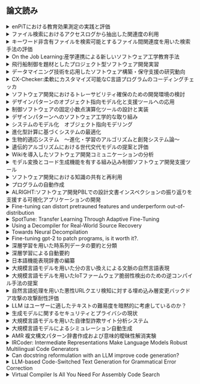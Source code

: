 ## 論文読み  

<details><summary>enPiTにおける教育効果測定の実践と評価</summary>

- [参考](https://www.jstage.jst.go.jp/article/jssst/32/1/32_1_213/_pdf)

    >論文はenPiT（エンタープライズIT人材育成プログラム）における教育効果の測定と評価に焦点を当てている。具体的には、プログラムへの参加者や教育機関での教育の効果を測定し、評価する方法が提案され、その実践結果が報告されている。

</details>

<details><summary>ファイル検索におけるアクセスログから抽出した関連度の利用</summary>

- [参考](https://ipsj.ixsq.nii.ac.jp/ej/?action=repository_action_common_download&item_id=18831&item_no=1&attribute_id=1&file_no=1)

    >アクセスログから得られた情報を利用してファイル検索の関連度を向上させる方法について述べている。具体的には、ユーザーがファイルをアクセスした履歴などのアクセスログから関連度を抽出し、それを検索のランキングやフィルタリングに利用することが議論されている。この手法は、検索結果の質を向上させ、ユーザーの検索体験を向上させることが期待される。

</details>

<details><summary>キーワード非含有ファイルを検索可能とするファイル間関連度を用いた検索手法の評価</summary>

- [参考](https://www.ieice.org/iss/de/DEWS/DEWS2008/proceedings/files/e10/e10-6.pdf)

    >この手法では、キーワードが含まれていないファイル同士の関連性を評価し、検索結果の精度向上を図っている。  

</details>

<details><summary>On the Job Learning:産学連携による新しいソフトウェア工学教育手法</summary>

- [参考](https://www.sa.cs.titech.ac.jp/~tkobaya/paper/sigss200908tkobaya.pdf)

    >この論文では、情報セキュリティに関する研究に焦点をおいている。情報セキュリティの重要性とその背後にある概念について議論している。コンピュータシステムやネットワークにおけるセキュリティ問題を中心に議論している。現代の情報セキュリティにおける課題や将来の展望についても議論している。

</details>

<details><summary>飛行船制御を題材としたプロジェクト型ソフトウェア開発実習</summary>

- [参考](https://ipsj.ixsq.nii.ac.jp/ej/?action=repository_action_common_download&item_id=67448&item_no=1&attribute_id=1&file_no=1)

    >学生が飛行船の制御システムを開発するプロジェクトである。具体的には、飛行船の飛行パスを制御するアルゴリズムやシステムの開発、制御信号の処理、センサーデータの収集と解析などが含まれる。このプロジェクトを通じて、学生はソフトウェア開発スキルを向上させると同時に、現実世界の問題に対する解決策を提供する能力を養うことができる。

</details>

<details><summary>データマイニング技術を応用したソフトウェア構築・保守支援の研究動向</summary>
             
- [参考](https://www.jstage.jst.go.jp/article/jssst/27/3/27_3_3_13/_pdf)

    >データマイニング技術を利用してソフトウェアの構築や保守を支援する研究の最新動向について述べた論文である。データマイニング技術がソフトウェア開発や保守にどのように応用されているかを述べた論文である。

</details>

<details><summary>CX-Checker:柔軟にカスタマイズ可能なC言語プログラムのコーディングチェッカ</summary>

- [参考](https://ipsj.ixsq.nii.ac.jp/ej/?action=repository_action_common_download&item_id=80670&item_no=1&attribute_id=1&file_no=1)

    >このツールは、C言語プログラムの品質向上を目的として開発され、コーディングスタンダードに準拠しているかを確認している。CX-Checkerの機能、カスタマイズ性、および効果についての内容が議論されている。

</details>

<details><summary>ソフトウェア開発におけるトレーサビリティ確保のための開発環境の検討</summary>

- [参考](https://ipsj.ixsq.nii.ac.jp/ej/?action=repository_action_common_download&item_id=82088&item_no=1&attribute_id=1&file_no=1)

    >ソフトウェア開発におけるトレーサビリティ確保のための開発環境に関する検討に焦点を当てている。具体的には、開発プロセス、ツールの選定、プロジェクト管理手法、要件管理システム、ソースコード管理システムなどが議論されている。要件から設計、実装、テスト、保守までの各段階での変更や影響を追跡し、文書化することが重要であり、適切な開発環境を構築することはプロジェクトの成功に必要である。

</details>

<details><summary>デザインパターンのオブジェクト指向モデル化と支援ツールへの応用</summary>

- [参考](https://www.jstage.jst.go.jp/article/jssst/21/1/21_1_60/_pdf)
    >デザインパターンはソフトウェア設計の再利用可能なテンプレートであり、文書ではそれをオブジェクト指向モデル化する方法や、支援ツールを用いた応用方法について論じられている。このアプローチにより、ソフトウェア開発者は効果的な設計を行い、再利用可能なソリューションを提供することができる。

</details>

<details><summary>制御ソフトウェアの固定小数点演算化ツールの設計と実装</summary>

- [参考](https://ipsj.ixsq.nii.ac.jp/ej/?action=repository_action_common_download&item_id=68338&item_no=1&attribute_id=1&file_no=1)

    >制御ソフトウェアの固定小数点演算化ツールの設計と実装は、言語の選択（車載ソフトウェアは主にC言語）、ビット幅や小数点位置の決定、演算の実装、適切なテストを含む。演算子のオーバーロードや性能と精度のバランスも重要である。

</details>

<details><summary>デザインパターンへのソフトウェア工学的な取り組み</summary>

- [参考](https://www.jstage.jst.go.jp/article/jssst/29/1/29_1_1_130/_pdf)

    >デザインパターンを理解し、適用することでソフトウェアの品質や保守性を向上させることを目指す。

</details>

<details><summary>システムのモデル化　オブジェクト指向モデリング</summary>

- [参考](https://www.jstage.jst.go.jp/article/sicejl1962/46/4/46_4_261/_pdf
)
    >システムの設計や開発において非常に重要な役割を果たす。この手法はシステムをオブジェクトとして抽象化し、それらの間の関係や相互作用を明確にする。具体的には、クラス、オブジェクト、継承、ポリモーフィズム、カプセル化などの概念を活用して、システムの構造や振る舞いをモデル化する。このモデリング手法は、開発者やステークホルダー間でのコミュニケーションを促進し、品質の高いソフトウェアの開発に役立つ。
</details>

<details><summary>進化型計算に基づくシステムの最適化</summary>

- [参考](https://www.jstage.jst.go.jp/article/sicejl1962/35/7/35_7_508/_pdf)

    >進化型計算に基づくシステム最適化は、進化アルゴリズムを使用して、複雑なシステムの最適な設計やパラメータの調整を行う手法であり、解候補を適応度関数に基づいて評価し、適応度の高い個体を選択・変異・交叉させることで、解の探索を進める。
</details>

<details><summary>生物的適応システム　～進化・学習のアルゴリズムと創発システム論～</summary>

- [参考](https://www.jstage.jst.go.jp/article/sicejl1962/40/10/40_10_752/_pdf)

    >進化や学習の原理を基にしたアルゴリズムを通じて、生物的な適応性や創発するシステムを探求している。自然界の生物が環境にどのように適応し、進化しているかを理解し、それをコンピュータ上で模倣する手法が焦点である。
</details>

<details><summary>遺伝的アルゴリズムにおける世代交代モデルの提案と評価</summary>

- [参考](https://www.jstage.jst.go.jp/article/jjsai/12/5/12_734/_pdf/-char/ja)
    >遺伝的アルゴリズムにおける世代交代モデルは、適応度の向上、収束速度、多様性の維持などに大きな影響を与えるため、問題の特性や目的に応じて適切なモデルを選択することが重要である。混合戦略や適切的モデルの導入は、それぞれのモデルの利点を組み合わせることで、より効果的な最適化を実現する可能性がある。
</details>

<details><summary>Wikiを導入したソフトウェア開発コミュニケーションの分析</summary>

- [参考](https://www.jstage.jst.go.jp/article/jsaisigtwo/2009/KSN-006/2009_02/_pdf)
    >Wikiを導入したソフトウェア開発コミュニケーションの分析では、情報共有、コラボレーション、ナレッジマネジメント、コミュニケーションパターンの観点から評価が行われる。Wikiは情報の共有や編集を容易にし、プロジェクトのナレッジを管理しやすくする。分析では、これらの要素がプロジェクトの成功にどの程度貢献しているかが評価される。
</details>

<details><summary>モデル変換とコード生成機能を有する組み込み制御ソフトウェア開発支援ツール</summary>

- [参考](https://ipsj.ixsq.nii.ac.jp/ej/?action=repository_action_common_download&item_id=109512&item_no=1&attribute_id=1&file_no=1)
    >組み込み制御ソフトウェア開発支援ツールには、モデル変換とコード生成機能が組み込まれている。これにより、モデルベースの開発アプローチを採用し、モデルから自動的にコードを生成することが可能である。これにより、開発プロセスの効率化やエラーの削減が図られる。
</details>

<details><summary>ソフトウェア開発における知識の共有と再利用</summary>

- [参考](https://www.jstage.jst.go.jp/article/jjsai/9/1/9_34/_pdf)
    >ソフトウェア開発における知識の共有と再利用は、効率的な開発プロセスのために重要である。これを実現する方法はいくつかある。例えば、コーディング制約やドキュメント化された設計ガイドラインを作成し、チーム内で共有することが挙げられる。また、コードリポジトリやドキュメント管理システムを活用して、コードやドキュメントを共有し、再利用可能なコンポーネントやパターンを継続的に蓄積していくことも重要である。さらに、チーム内での定期的なコードレビューやペアプログラミングを通じて、知識の共有と品質の向上えお図ることも効果的である。
</details>

<details><summary>プログラムの自動作成</summary>

- [参考](https://ipsj.ixsq.nii.ac.jp/ej/?action=repository_action_common_download&item_id=7042&item_no=1&attribute_id=1&file_no=1)
    >プログラムの自動生成に関数する研究は、AIの進化と共に拡大しているが、現時点では複雑なタスクや特定の文脈においては限界がある。特に、人間の創造性や抽象的な問題解決能力を模倣することは難しく、現実世界の複雑な状況に適応する能力にも限界がある。ソフトウェア工学は、ソフトウェアの開発、保守、および管理に関する原則や手法を研究する。プログラムの自動生成は、これらの原則や手法を活用して、効率的かつ信頼性の高いソフトウェアを生成することを目指している。特に、形式手法やモデル駆動型開発などのアプローチが、自動生成技術との統合において重要な役割を果たしている。
</details>

<details><summary>ALRIGHT:ソフトウェア開発PBLでの設計文書インスペクションの振り返りを支援する可視化アプリケーションの開発</summary>

- [参考](https://www.google.com/url?sa=t&source=web&rct=j&opi=89978449&url=https://www.jstage.jst.go.jp/article/repit/2024/0/2024_9/_article/-char/ja&ved=2ahUKEwjDs-nrkMGGAxU6hlYBHUtyB4sQFnoECBcQAQ&usg=AOvVaw2UUS8T35c9LGri3DPlXcKF)
    >このアプリケーションは、チームメンバーがせえっ京文書を共有し、レビューする際に視覚的な手法を使用して効率的なコラボレーションを促進する。論文では、アプリケーションの設計、実装、および評価に関する詳細が提供され、実際の効果や可能性について議論されている。
</details>

<details><summary>Fine-tuning can distort pretrauned features and underperform out-of-distribution</summary>

- [参考](https://arxiv.org/pdf/2202.10054)
    >### 背景  
    >**事前学習とファインチューニング**:最近のディープラーニングでは、一般的な大規模データセットで事前学習されたモデルを利用し、そのモデルを特定のタスクやデータセットに適合させるためにファインチューニングする手法が一般的である。  
    **分布外データにおけるパフォーマンス**:一般的に、ファインチューニングされたモデルは分布内データには良好に対応しますが、分布外データに対するパフォーマンスが懸念されている。  
    >### 研究の動機
    >モデルが分布外データに対してなぜパフォーマンスが低下するのかを理解し、ファインチューニングの手法を改善することが、この研究の中心的なテーマである。
    >### 主要な発見  
    >1.**特徴の歪み**:
    >- ファインチューニングは、事前学習されたモデルの学習済み特徴を歪め、操作を加えてしまうことがある。これは新しいデータセットに適応する際に、オリジナルの特徴が変化するためである。
    >- 特徴が歪むことで、モデルの一般化能力が損なわれ、特に分布外データに対して対応できなくなるリスクがある。  
    >2.**実験と解析**:
    >- 複数の実験を通じて、ファインチューニングがどのように特徴を変え、分布外データに対してどの程度の影響を与えるかを検証している。
    >- 結果として、ファインチューニングは分布内のパフォーマンスを向上させる一方で、分布外データでのパフォーマンスに悪影響を及ぼすことが確認された。
    >### 解決策の提案
    >- **レギュラリゼーションとレイヤーの凍結**:モデルの安定した特性を維持しつつ、新しいタスクに柔軟に適応させるために、特定のレイヤーを凍結することが有用であると提案されている。
    >- **構造的なアプローチ**:特徴の操作を最小限に抑え、むしろ事前学習された特徴の利点を維持するための戦略についても考察されている。
    >### 結論
    >この研究は、ファインチューニングが提供するメリットと同時に、それが持つ潜在的なデメリットに光を当てている。特に分布外データへの一般化能力の低下について、注意深く検討する必要があると警告している。これにより、研究者や実務者は、モデルを新しいデータセットやタスクに適応させる際の手法について再考し、調整する必要があるとしている。
</details>

<details><summary>SpotTune: Transfer Learning Through Adaptive Fine-Tuning</summary>

- [参考](https://openaccess.thecvf.com/content_CVPR_2019/papers/Guo_SpotTune_Transfer_Learning_Through_Adaptive_Fine-Tuning_CVPR_2019_paper.pdf)
    >### 問題設定
    >転移学習では、大規模なデータセットで訓練されたモデルを小規模データセットの異なるタスクに適用することがしばしばある。この際、どの層を固定し、どの層を微調整するかを選択することが重要となる。
    >### 提案手法(SpotTune)
    >提案されたSpotTuneは、各サンプルに対して異なる層の微調整を動的に選択することを可能にする手法である。特に、従来の方法とは異なり、すべてのサンプルに対して同じ層構成を固定または微調整するのではなく、サンプルごとに微調整が必要な層を自動的に決定する。
    >### 技術的詳細
    >SpotTuneは、適応的なハイパーネットワークを利用して各サンプルに対する最適な微調整パスを選択する。これにより、パフォーマンスを最大化するための動的かつ効率的なモデルチューニングを実現する。
    >### 実験と結果
    >提案手法は複数のデータセットを用いた実験で評価され、従来の微調整方法よりも優れた性能を示した。特に、異なるタスクにおける適応的な層選択により、モデルの柔軟性と精度が向上することが確認された。
</details>

<details><summary>Using a Decompiler for Real-World Source Recovery</summary>

- [参考](https://citeseerx.ist.psu.edu/document?repid=rep1&type=pdf&doi=18e857c36b5627c9f19f0da978e709ab0617a0a7)
    >### 目的
    >この研究の主な目的は、逆コンパイルを使用して実世界のソフトウェアバイナリから有用なソースコードを復元する方法と、その実用性について評価することである。
    >### 背景
    >古いソフトウェアにおいてソースコードが行方不明になっている場合、逆コンパイルによって得られたコードを基にして保守やアップデートを行うことができる。マルウェアなどのセキュリティ脅威に対し、その動作を分析するために逆コンパイラが使われる。逆コンパイルにより、バイナリの振る舞いを理解し、脆弱性や不正行為を特定することが可能である。異なるプラットフォーム間でソフトウェアを移植する際、オリジナルのソースコードがない場合には逆コンパイルによるソースコードの再現が役に立つ。このような様々な場面で逆コンパイルが用いられる。
    >### 手法
    >ここでは、特定の逆コンパイラを用いて、どのように実際のソフトウェアバイナリからソースコードを再現できるかを示している。また、その手法の限界や課題についても考察されている。例えば、コンパイルされたコードの最適化が逆コンパイルプロセスに与える影響などを分析する。
    >### 結果
    >実際のソフトウェアを対象としたケーススタディを通して、提案手法がどの程度の効果を発揮するかを示しています。これにより、逆コンパイルが実際のソフトウェアプロジェクトにおけるソースコードの理解に役立つことが実証された。
    >### 結論
    >逆コンパイルは完全なソースコード復元を保証するものではないが、バイナリからの知識抽出やセキュリティ対策の評価など、多くの実用的な場面で有用であることを示している。また、研究者は逆コンパイル技術のさらなる改善の必要性を強調している。  
</details>

<details><summary>Towards Neural Decompilation</summary>

- [参考](https://arxiv.org/pdf/1905.08325)
    >### 背景と動機
    >逆コンパイルは、セキュリティ分析、ソフトウェア保守、互換性のための解析で必要となることがありますが、従来の逆コンパイラは限界がある。特に、コードの複雑さやコンパイラの最適化により、逆コンパイルされコードの可読性が損なわれることがある。
    >ニューラルネットワークの進展を背景に、機械学習技術を応用した逆コンパイルの可能性を探ることで、より高精度な復元が期待される。
    >### 提案手法
    >本研究では、ニューラルネットワークを活用した新しいアプローチを提案している。具体的にはエンコーダ・デコーダアーキテクチャを使用し、バイナリコードを入力として取り込み、それを高水準なソースコードに変換する。
    >モデルは、Seq2Seqと呼ばれる手法に基づき、バイナリコードの命令列を直接、対応する高水準プログラム構造にマッピングする。  
    >### 実験と評価
    >提案モデルの性能を評価するため、様々な種類の入力バイナリに対して実験を行った。この評価には、既存の逆コンパイラと比較し、可読性や構造の再現性、正確性などの指標を用いて性能を分析した。
    >結果として、ニューラルネットワークによる逆コンパイルは一部のケースで従来手法を上回る結果を示し、特にオブジェクト指向プログラムや制御フローの複雑なコードに対して効果的であることが確認された。
    >### 課題と今後の研究
    >新しいアプローチにはなお解決すべき課題が存在し、特に学習データセットの充実と、様々なプログラミング言語やコンパイラ設定への適応が必要である。
    >今後の研究では、より多くのデータを用いてモデルの精度を向上させることや、異なるプログラミング言語に対する一般化能力を高めることが目指されている。  
</details>

<details><summary>Fine-tuning gpt-2 to patch programs, is it worth it?.</summary>

- [参考](https://real.mtak.hu/150350/1/Lajko-ISSQ2022.pdf)
    > GPT-2が、コードやプログラムにも適用可能かを調査している。そのために、著者たちはコードの「パッチ」をあてる、すなわちプログラムのバグ修正や機能改善のためにモデルを利用する方法を考えた。  
    > この研究では、プログラムに関連するデータセットを使って、GPT-2をファインチューニングし、コードの修正に活用できるかを試行した。  
    > 実験のプロセスでは、一般的なプログラムエラーやバグを含むデータセットを集め、それを元にGPT-2にファインチューニングを行った。次いで、ファインチューニングされたモデルがコードのパッチを生成できるか、あるいはどの程度効果的にバグを修正できるかをテストした。  
    > 結果として、ファインチューニングされたGPT-2は、ある程度のプログラム修正を自動で生成できることが確認されたが、すべてのケースで最適な解決策を提案するわけではないことも明らかになった。つまり、GPT-2は特定のシンプルな問題に対するアプローチとしては有用であるものの、より複雑なバグ修正には限界があることが示唆される。さらに、研究はGPT-2のサイズやファインチューニングに使ったデータセットの影響についても考察している。より大きなモデルや多様で質の高いデータセットを使用した場合、パフォーマンス向上の可能性がある。  
    > 結論として、GPT-2をファインチューニングしてプログラム修正に利用することは一定の価値があるものの、現状では補助的なツールとしての活用が妥当であり、この技術のさらなる進化が必要とされている。  
</details>

<details><summary>深層学習を用いた時系列データの要約と分類</summary>

- [参考](https://db-event.jpn.org/deim2018/data/papers/241.pdf)
    > 時系列データを扱うための深層学習技術を用いた手法について研究している。
    > 1. **時系列データの重要性**: 時系列データは金融市場や気象データ、センサーデータなどさまざまな領域で重要な役割を果たしている。これらのデータを効果的に分析することは、様々な意思決定や予測に役立つ。

    > 2. **深層学習の利点**: 深層学習は、大量のデータから特徴を自動で抽出し、人間が設計するよりも効率的にパターンを捉える能力がある。特に、時系列データの複雑な依存関係やパターンを学ぶのに適している。

    > 3. **要約と分類の手法**: 論文では、深層学習を用いて時系列データを要約し、それを基に分類を行う手法が紹介されている。まず、データの要約を通じて重要な特徴を抽出し、その特徴を用いて分類を行う。

    > 4. **モデルの設計と評価**: 山室氏らは、時系列データに特化した深層学習モデル（例えば、リカレントニューラルネットワーク（RNN）やその派生モデル）を設計し、それを用いて実験を行った。評価では、モデルがどれほど効果的にデータを要約し、分類が行えるかを検証し、他の手法と比較している。

    > 5. **実験結果と応用可能性**: 研究の結果、提案された深層学習モデルが従来の手法に対して優れた性能を示すことが確認された。また、この手法はさまざまな時系列データの分類問題に応用可能であることが示されている。

    > この研究は、時系列データの分析における深層学習の有効性を示し、今後の応用範囲を広げるための基盤を提供するもの。
</details>

<details><summary>深層学習による自動要約</summary>

- [参考](https://www.jstage.jst.go.jp/article/jjsai/34/4/34_446/_pdf)
> 1. **自動要約の重要性**
> 膨大な情報が日々生成される現代では、重要な情報を効率的に抽出するための自動要約技術が非常に重要である。この技術は特に長文のテキストを迅速に把握するのに使える。
> 2. **深層学習の活用**
> 西川氏の論文では、深層学習を利用した自動要約のアプローチが紹介されている。従来の手法に比べ、深層学習はより自然で人間に近い要約を生成する能力をもっている。
> 3. **概要と抽出型要約**
> 自動要約には主に「抽出型要約」と「要約生成」という2つのタイプがある。抽出型要約は、元の文章から重要な部分をそのまま抜き出す手法である。一方で、要約生成は文章全体を理解し、新たな文章を生成する。この論文では、特に抽出型要約に焦点を当て、深層学習モデルをどのように適用するかを説明している。
> 4. **モデルの訓練と評価**
> 論文では、実際に深層学習を用いて要約モデルを訓練し、その性能評価を行った結果が示されている。具体的には、教師あり学習を通したモデルの改善や、評価指標を用いた要約品質の検証が行われている。
> 5. **結果と今後の展望**
> 論文の結果として、深層学習を用いた自動要約は、従来の手法に比べて優れた結果を示していることが明らかになった。また、今後の展望として、日本語の特性を考慮したさらなるモデルの改善や、異なる分野への適用可能性が提案されている。
> この論文は、自動要約技術の発展における深層学習の重要性を示し、今後の研究の方向性を示す重要な研究である。
</details>

<details><summary>日本語機能表現辞書の編纂</summary>

- [参考](https://www.jstage.jst.go.jp/article/jnlp1994/14/5/14_5_123/_pdf)
> 1. **研究の背景と目的**:
> 日本語の機能表現は、文法的機能を持つ表現、意味を補助したり修飾したりする表現などが含まれているが、それらは多様で複雑であるため、体系的な整理が難しいという問題がある。  
> 著者らはこれらの表現を体系的に整理し、辞書形式で提供することで、自然言語処理や言語研究の基盤的なリソースを構築することを目的としている。  
> 2. **データ収集と分類**:
> 著者らは、言語資料や既存の文献をもとに、日本語の代表的な機能表現を収集した。  
> 収集した表現は、形式、意味、用法などの観点から詳細に分類された。分類基準としては、分類基準としては、文法的機能（例：テンス、ムード）、意味的役割（例：因果関係、目的）などがある。  
> 3. **辞書の編纂**:
> 各機能表現について、表現そのものの形式、使用される文脈、関連する例文、意味や機能の解説などの情報を整理した。  
> 辞書は電子的な形式でも提供され、自然言語処理システムにも容易に統合できるように設計されている。  
> 4. **自然言語処理への応用**:
> 機械翻訳や自動要約、文法チェック、情報抽出などの自然言語処理タスクでの利用を想定している。特に、日本語の表現の多様性とニュアンスを適切に処理するために、この辞書が有用となることが強調されている。  
> 5. **言語教育への貢献**:
> 辞書は、日本語学習者や教師にとっても有益なリソースであり、表現の使い方を学ぶための教材としても活用可能である。  
>
> この研究は、日本語の機能表現を体系的に捉え、それを利用しやすい形で提供することで、言語研究と技術応用の両面から、日本語理解の深化に貢献している。この辞書を通して、より正確で深い日本語の解析や生成が可能になることが期待されている。  
</details>

<details><summary>大規模言語モデルを用いた分の言い換えによる文脈の自然言語表現</summary>

- [参考](https://www.jstage.jst.go.jp/article/pjsai/JSAI2024/0/JSAI2024_3T1OS6a01/_pdf)
> 1. **研究背景**:
> 自然言語処理において、文の意味を保持しつつ文を言い換えることは重要な課題である。言い換え技術は、機械翻訳、要約生成、対話システムなど多くの応用に寄与する。  
> 大規模言語モデル（例えばBERTやGPTなど）の進化により、より自然で文脈に応じた言い換えが可能になっている。  
> 2. **研究の目的**:
> この研究は、大規模言語モデルを活用して、文の文脈を考慮した自然な言い換えを生成する手法を開発することを目指している。  
> 特に、文脈を保ちながら、多様で適切な言い換えを自動的に生成できるアルゴリズムの構築に着目している。  
> 3. **手法**:
> 提案された手法では、大規模言語モデルを利用して、与えられた文の文脈を理解し、その文脈を理解し、その文脈に応じた言い換え表現を生成する。  
> モデルはまず入力文の意味を解析し、その後、意味を維持しながら異なる表現を生成するプロセスを経る。
> 4. **実験と評価**:
> 著者らは提案手法の有効性を検証するために、いくつかの実験を行っている。これには、人間の評価者による主観的な評価や、自動評価指標を用いた定量的な評価が含まれる。
> 評価結果は、提案手法が従来の手法よりも自然で一貫した文脈を維持した言い換えを生成できることを示している。
> 5. **応用と今後の展望**:
> この技術は、対話システムにおけるユーザーインタフェースの改善、教育分野での教材開発、およびコンテンツ制作における自動化ツールとして応用が期待されている。
> 今後の課題としては、より多様な言い換え生成のためのモデルの改善や、特定の文脈に対する適応力の向上が挙げられる。

> この研究は、言い換え技術の精度を向上させるだけでなく、幅広い自然言語処理タスクへの応用可能性を示しており、言語モデルの実用化に向けた重要な一歩となっている。
</details>

<details><summary>大規模言語モデルを用いたIoTファームウェア脆弱性検出のための逆コンパイル手法の提案</summary>

- [参考](https://ipsj.ixsq.nii.ac.jp/ej/?action=repository_uri&item_id=240772&file_id=1&file_no=1)  
> 1. **背景と動機**:
> IoTデバイスは生活の多くの場面で利用されているが、そのファームウェアはしばしばセキュリティが脆弱である。これにより、攻撃者がデバイスを悪用する危険性が高くなる。  
>  ファームウェアの解析、特に逆コンパイルはセキュリティ評価の重要なプロセスであるが、そのプロセスには高度な専門知識と多大な時間を要する。  
> 2. **研究の目的**:
> 大規模言語モデルを活用して、ファームウェアのバイナリコードをより効率的に解析し、潜在的な潜在的な脆弱性を自動的に検出する手法を開発することを目指している。  
> 3. **手法**:
> 提案手法では、まずIoTデバイスのバイナリコードを抽出し、大規模言語モデルにより解析する。言語モデルは自然言語処理技術を基盤としており、コードの構造と動作を理解し、潜在的な脆弱性を指摘する。  
> モデルは、逆コンパイル過程で生成される中間表現を分析し、脆弱性パターンを検出するために訓練されている。  
> 4. **実験と評価**:
> 提案された手法はいくつかの既存のIoTデバイスファームウェアに適用され、従来の逆コンパイル手法と比較されている。  
> 実験結果によれば、提案手法はより高い精度で脆弱性を検出できることが確認されており、解析に要する時間も短縮されている。  
> 5. **応用と今後の課題**:
> この手法は、IoTデバイスのセキュリティ向上に寄与し、ファームウェア開発やデブロイメントの際のセキュリティ評価ツールとして利用されることが期待される。    
> 次のステップとして、さらなる精度向上のためのモデルの改良や、異なる種類のバイナリフォーマットへの対応、実用的なツールの開発が挙げられる。
  
> この研究は、IoTセキュリティの強化に向けた重要な貢献をしている。大規模言語モデルを活用することで、手間がかかるプロセスを自動化し、かつ成果を向上させることで、IoTデバイスの安全性を高めることを狙っている。
</details>

<details><summary>自然言語処理を用いた悪性URLクエリ検知に対する埋め込み層変更バックドア攻撃の攻撃耐性評価</summary>

- [参考](https://ipsj.ixsq.nii.ac.jp/ej/?action=repository_action_common_download&item_id=240993&item_no=1&attribute_id=1&file_no=1)
> 1. **研究の背景と目的**:
> 悪性URLの検知は、インターネットセキュリティにおいて重要な課題である。これを高精度で実現するために、NLP技術や機械学習モデルが広く利用されている。  
> 一方で、これらのモデルは「バックドア攻撃」に対して脆弱であり、攻撃者がモデル内に意図的な脆弱性を組み込むことで、誤検知を誘発する可能性がある。
> この研究の目的は、特に「埋め込み層変更」と呼ばれる方法を用いたバックドア攻撃に対するモデルの耐性を評価することである。
> 2. **攻撃手法**:
> 「埋め込み層変更バックドア攻撃」とは、モデルの埋め込み層を標的とし、意図的に改変することで、特定のトリガによって予測を操れるようにする攻撃手法である。
> この方法を用いることで、普段の検出精度を維持しつつ、特定の不正クエリが意図的に逃れるように操作できてしまう。
> 3. **実験と評価**:
> 著者らは、実際に悪性URL検知モデルにこの攻撃を適用し、どの程度の精度で攻撃が成功するかを評価した。
> また、攻撃に対するモデルの耐性を強化するために、いくつかの防御策も検討されている。
> これには、モデルのトレーニングデータを改良するアプローチや、ロバスト性を高めるための新たなトレーニング手法の導入が含まれる。
> 4. **結果と考察**:
> 結果として、このタイプのバックドア攻撃が成功する条件や、その影響の範囲が明らかにされた。
> 攻撃に対する防御策について、提案された手法はある程度の攻撃耐性を持つことが確認されたものの、完全な防御にはさらなる研究が必要であることが示された。
> 5. **今後の展望**:
> 今後はさらに効果的な防御策の開発や、他の種類の攻撃手法に対する耐性評価が必要である。
> 特に、実世界での適用を考慮したモデルの改良、およびセキュリティ評価フレームワークの構築が重要とされている。

> この研究は、NLPを用いたシステムの安全性確保において、潜在的な脅威を理解し、それに対する防御策を講じるために重要なインサイトを提供している。
</details>

<details><summary>LLM はユーザーに適したテキストの難易度を暗黙的に考慮しているのか？</summary>

- [参考](https://www.anlp.jp/proceedings/annual_meeting/2024/pdf_dir/A3-6.pdf)
> 1. **研究の背景**:
> 大規模言語モデルは、テキスト生成や質問応答などのタスクにおいて、ユーザーに対する親和性が重要である。
> 特に、教育やカスタマーサポートの分野では、ユーザーの理解度に適した情報を提供することが求められている。
> 2. **研究の目的**:
> この研究の主な目的は、LLMが生成するテキストがユーザーの知識レベルや情報処理能力に適応できているかどうかを探ることである。
> 具体的には、モデルの出力が無意識のうちに難易度を調整しているかを評価する。
> 3. **方法論**:
> 実験では、異なる理解レベルを持つと想定されるユーザーグループごとに、同一の質問をLLMに投げかける。
> 生成されたテキストの難易度を、その複雑さや専門性を評価する指標を用いて分析する。
> 4. **評価と結果**:
> 結果として、LLMはある程度までユーザーの理解度に応じたテキストを生成できることが確認されたが、これは明示的にデザインされたわけではなく、むしろモデルが持つ膨大なデータによる副次的なものと考えれる。
> いくつかのケースでは、複雑な専門用語の使用によって不適切なレベルの情報を提供してしまうことも観察された。
> 5. **考察と結論**:
> 研究は、LLMの強みである幅広いデータによる多様な表現の生成能力を強化する一方で、ユーザーのプロファイルを明示的に考慮した生成モデルの必要性に言及している。
> 将来的に、ユーザーの理解度にリアルタイムで適応できるようなアルゴリズムの開発が求められる。

> この研究は、自然言語処理システムにおけるユーザー経験向上の観点から、LLMの利用方法を再考するアプローチを提供している。
</details>

<details><summary>生成モデルに関するセキュリティとプライバシの現状</summary>

- [参考](https://ipsj.ixsq.nii.ac.jp/ej/?action=repository_action_common_download&item_id=240785&item_no=1&attribute_id=1&file_no=1)
> 1. **背景**:
> 生成モデルは、テキスト、画像、音声などの多様な形式のデータを自動生成するために用いられ、様々な分野で革新的な応用がされている。
> しかし、生成モデルの普及に伴い、セキュリティとプライバシに関する新たな問題が浮上してきている。
> 2. **セキュリティの課題**:
> 生成モデルはフェイクコンテンツを生成する能力を持つため、偽情報の拡散に悪用される可能性がある。
> また、生成モデル自体が攻撃を受けることもある。例えば、バックドア攻撃やモデルの投毒(poisoning)などにより、意図的に誤った出力を導き出すことができる。
> 3. **プライバシーの問題**:
> モデルがプライベートなデータを学習に使用する場合、そのデータが生成した出力に含まれる可能性があるため、プライバシーの侵害が懸念される。
> 特に、訓練データから学習した情報が意図せず漏洩する「メモリリーク」が問題とされている。
> 4. **現状の技術的対応**:
> フェイクコンテンツ対策として、生成物の真偽を判別する技術の開発が進められている。
> プライバシー保護のために、差分プライバシーやフェデレーテッドラーニングなどの手法が提案されているが、完全な解決には至っていない。
> 5. **結論と今後の展望**:
> 生成モデルに利点を最大化するためには、同時に考慮すべきセキュリティとプライバシーの課題が多く存在し、これらのバランスを取ることが研究者にとっての大きな挑戦である。
> 未来の展望としては、技術的進展に加えて、倫理、法律的な対応も含めた多面的なアプローチが必要であると指摘している。

> この論文は、生成モデルの後半な利用が進む中で、セキュリティとプライバシーに関する重要な課題を明らかにし、これらの課題に対処するための枠組みやアプローチを検討している。
</details>

<details><summary>大規模言語モデルを用いた自律型詐欺サイト分析システム</summary>

- [参考](https://ipsj.ixsq.nii.ac.jp/ej/?action=repository_action_common_download&item_id=240888&item_no=1&attribute_id=1&file_no=1)
> 1. **研究の背景**:
> インターネット上の詐欺サイトは、個人情報の盗難や金融詐欺を目的としており、ますます巧妙化している。
> こうしたサイトを迅速かつ正確に検出することは、ネットセキュリティにおける重大な課題である。
> 2. **研究の目的**:
> 本研究の目的は、大規模言語モデルを用いて詐欺サイトを自律的に分析し、高い精度で迅速に識別するシステムを開発することである。
> 3. **システムの概要**:
> システムは、大規模言語モデルを利用して、サイトのテキストコンテンツやメタデータを解析し、詐欺の兆候を自動で検出する。
> モデルは言語パターンやスタイル、典型的な詐欺手法に基づくキーワードの出現頻度などを分析し、サイトの危険度を評価する。
> 4. **実験と評価**:
> システムの精度を評価するために、既知の詐欺サイトと合法サイトを含むデータセットを用いて実験を行った。
> 結果として、自律型詐欺サイト分析システムは、高井正解率と低いご認識率で詐欺サイトを検出できることが示された。
> 5. **応用と利点**:
> このシステムは、企業のセキュリティチームが日常的なURL検査プロセスに統合することで、セキュリティリスクを低減し、迅速な対応を可能にする。
> 自律型であるため、人的リソースを節約し、スケーラビリティも兼ね備えている。
> 6. **今後の課題と展望**:
> システムの適用範囲拡大として、より多様な言語や市場向けに対応する必要がある。
> 絶えず進化する詐欺手法に対して、モデルの更新と検出能力の向上が求められる。

> この研究は、セキュリティ分野におけるAIの利用の可能性を拓くものであり、詐欺サイトの迅速な検知と対策を支援する有効なアプローチを提供している。
</details>

<details><summary>大規模言語モデルによるシミュレーション自動生成</summary>

> [参考](https://www.jstage.jst.go.jp/article/pjsai/JSAI2024/0/JSAI2024_1K4OS15a02/_pdf)
> 1. **研究の背景**:
> シミュレーションは科学、工学、経済学などの多くの分野で重要な役割を果たす。しかし、複雑なシミュレーションを構築することは専門的なスキルと多大な時間を要する。
> 最近のAI技術、特に大規模言語モデルは自然言語を通じて複雑なタスクを理解し、遂行する能力が高く評価されている。
> 2. **研究の目的**:
> 本研究の目的は、シミュレーションの設計と構築を自動化するために、大規模言語モデルの能力を活用することである。
> 特に、ユーザーがシミュレーションの要件を自然言語で記述し、その記述を基に言語モデルが自動的にシミュレーションを生成するシステムを開発することを目指している。
> 3. **手法**:
> 提案された手法では、シミュレーションの要件を自然言語で記述し、そのテキストを大規模言語モデルが解析する。
> モデルは解析結果を基に、シミュレーションに必要な要素やその関係を自動的に構築する。
> 生成されたシミュレーションは、ユーザーによる微調整が可能で、さらなる細部調整を通じて目的に合ったシミュレーションが実現される。
> 4. **実験と評価**:
> いくつかのケーススタディを通じて、このアプローチの有効性が検証されている。これには具体的なシミュレーションシナリオの生成とその正確性、効率性の評価が含まれる。
> 結果は提案手法が従来の手動によるシミュレーション構築と比較して大幅に時間を節約できることを示した。
> 5. **利点と応用**:
> このシステムは、シミュレーション構築の時間とコストを削減し、専門家以外のユーザーにも複雑なシミュレーションを利用する機会を提供する。
> 教育、研究開発、産業応用など、幅広い分野での応用が期待される。
> 6. **今後の展望**:
> 言語モデルをより専門的なシミュレーション分野に適用するためのさらなるトレーニングや、モデルの精度向上が進められる予定である。
> システムの拡張性を考慮した継続的な開発が見込まれる。

> この研究は、AI技術によるプロセス自動化の可能性を示し、シミュレーション生成の新しいパラダイムを提供している。
</details>

<details><summary>AMR 複文構文パターン辞書作成および意味的曖昧性解消実験</summary>

- [参考](https://ipsj.ixsq.nii.ac.jp/ej/?action=repository_action_common_download&item_id=208162&item_no=1&attribute_id=1&file_no=1)
> 抽象意味表現(AMR)と複雑な文構造の解析におけるその応用に関するものである。AMR PropBankとの関係や複雑な文パターン辞書の開発など、AMRの複雑さを掘り下げている。また、意味論的な曖昧さの解決と、解析におけるリレーショナルAMRの使用についても検討する。
> 1. 自然言語処理における抽象意味表現(AMR)の重要性は何か。  
> 抽象意味表現(AMR)は、文章の構造化された意味表現を提供することで、自然言語処理(NLP)で重要な役割を果たす。その重要性を強調するポイントをいくつか示す。  
> 1.1. 意味理解:  AMRは、使用される特定の単語に依存しない方法で文章の意味を捉える。これにより、基礎となる意味をより深く理解出来る。これは、機械翻訳、質問応答、情報検索などのタスクにとって重要である。  
> 1.2. 標準化: AMRは、文章の意味を表現するための標準化されたフレームワークとして機能し、様々なNLPシステムの比較と評価を容易にする。この標準化は、モデルのトレーニングとテストのためのベンチマークとデータセットの作成に役立つ。  
> 1.3. 曖昧さの処理: AMRは、文章内の概念間の関係を明確に表現することで、意味の曖昧さに対処するように設計されている。これは、多様性と構文のバリエーションから生じる曖昧さを解決するのに役立つ。  
> 1.4. 他のフレームワークとの統合: AMRは、Universal Dependencies(UD)などの他の言語フレームワークと統合できるため様々なNLPアプリケーションでの有用性が向上する。この統合により、構文情報と意味情報を組み合わせることで、より包括的な言語分析が可能になる。  
> 1.5. 複雑な文の解析の促進: AMRを使用すると、複雑な文の構造を解析できる。これは、微妙な言語を理解するために不可欠であり、対話システムや高度なAIなどの高度な理解を必要とするアプリケーションにも不可欠である。   
>
> 全体として、AMRはNLPの強力なツールであり、人間の言語を意味レベルで処理および理解する能力を強化し、、人工知能や計算言語学の様々なアプリケーションに非常に役立つ。  
>
> 2. この論文では、AMR解析における意味上の曖昧さの解決にどのように取り組んでいるか。  
> 2.1. リレーショナル AMR: この論文では、文中の様々なエンティティとアクションの関係を捉えることに重点を置いたリレーショナル AMRの概念について説明する。このアプローチは、文の様々な構成要素が互いにどのように相互作用するするかを強調する構造化された表現を提供することで、曖昧さを明確にするのに役立つ。  
> 2.2. 複雑な文のパターン辞書: 複雑な文の解析を支援するツールとして、複雑な文のパターン辞書の開発が言及されている。この辞書は、複雑な文の構造から生じる曖昧さを識別して解決するのに役立ち、それによってAMR 解析の精度が向上する。  
> 2.3. BERTによる微調整: この論文では、AMR 解析モデルの微調整にBERTを使用することを強調している。BERTの言語の文脈的理解を活用することで、モデルは意味の曖昧さをより適切に処理し、全体的な解析パフォーマンスを向上させることができる。  
> 2.4. 評価指標: 論文では、AMR解析システムのパフォーマンスを評価するための評価指標として、精度、再現度、Fスコアの使用について概説している。これらの指標は、システムが曖昧さをどの程度解決し、文の意味を正確に表現しているかを定量化することに役立つ。
> 2.5. 多様なデータセットでのトレーニング: 論文では、ウィキペディアやAMR PropBankから派生したデータセットなど、多様なデータセットでAMR解析モデルをトレーニングすることの重要性を強調している。様々な言語構造やコンテキストに触れることで、モデルが意味の曖昧さをより効果的に処理できるようになる。
> 
> これらの戦略を採用することで、論文では、意味の曖昧さをより適切に解決して言語をより正確で意味のある表現につながるために、AMR解析を強化する方法を示している。  
> 
> 3. この文書で説明されているAMRとユニバーサル依存関係(UD)の関係について説明する。  
> 3.1. 補完的なフレームワーク: AMRとUDは、言語の分析において異なるものの補完的な目的を果たす。AMRは文の意味的意味を捉えることを重点に置いているが、UDは文中の単語間の文法関係を記述する構文フレームワークを提供する。これらを組み合わせることで、意味情報と構文情報の両方を統合し、言語をより包括的に理解出来る。  
> 3.2. 依存関係構造: この文書では、AMRをUDが提供する依存関係構造に合わせることができることを強調する。このあわせにより、意味的役割と関係が構文的依存関係にどのように対応するかをより微妙に表現できる。AMR表現をUD構造にマッピングすることで、文法形式から意味がどのように構築されるかを分析できるようになった。  
> 3.3. 構文解析手法: この論文では、AMRとUDの両方を活用できる構文解析手法の使用について説明する。例えば、構文解析モデルは、まずUDを使用して文の構文構造を分析し、次にそれに対応するAMR表現を導出するように設計できる。この2段階のアプローチにより、構文と意味の両方の側面が考慮されるようになり、構文解析プロセスが強化される。  
> 3.4. 曖昧さの解決: AMRとUDの統合は、曖昧さの解決に役立つ。UDを通じて構文の依存関係を理解することで、パーサーはAMRの意味の役割と関係についてより情報に基づいた決定を下すことができ、曖昧な文をより適切に処理できるようになる。  
> 3.5. 標準化とベンチマーク: AMRとUDはどちらも標準化されたフレームワークであり、さまざまなNLPシステムの比較と評価を容易にする。この論文では、これらのフレームワークを一緒に使用すると、モデルのトレーニングとテストのベンチマークを作成し、最終的に意味解析タスクのパフォーマンスを向上させることができると強調している。  
>
> 要約すると、AMRとUDの関係は、言語分析における補完的な役割を特徴としており、AMRは意味的洞察を提供し、UDは統語的構造を提供する。これらの統合により、自然言語の理解と処理におけるNLPシステムの機能が強化される。  
>
> 1. AMRの概要
> - 定義: AMRは、文の意味を構造化された形式で捉える意味表現フレームワークとして紹介されている。使用されている特定の単語を抽象化し、代わりに基礎となる概念とその関係に焦点を当てている。  
> - 重要性: この論文では、機械翻訳、質問応答、情報検索などの自然言語処理(NLP)タスクにおけるAMRの重要性を強調している。  
> 2. AMRと意味的曖昧さ  
> - 曖昧さの課題: この論文では、1つの文がコンテキストに基づいて複数の解釈を持つ可能性がある言語の意味的曖昧さによって生じる課題について説明する。  
> - 解決戦略: 正確な意味解析に不可欠な、これらの曖昧さを解決するための効果的ま戦略の必要性を強調している。  
> 3. リレーショナルAMR  
> - 概念: この論文では、文中の様々なエンティティとアクションの関係に焦点を当てたリレーショナルAMRという考え方を紹介している。このアプローチは、これらの関係の構造化された表現を提供することで、曖昧さを明確にすることを目的としている。  
> - 例: この論文では、リレーショナルAMRが従来の方法よりも効果的に複雑な文を表現できる方法を示す例を示す。  
> 4. 複雑な文のパターンの辞書  
> - 開発: 著者は、複雑な文のパターンを処理するために特別に設計された辞書の作成について説明する。この辞書は、曖昧さにつながることが多い複雑な文の構造を識別してっかいせきすることに役立つ。  
> - 用途: この辞書は、意味表現の精度を向上させるためにAMR解析と組み合わせて使用される。  
> 5. BERTの微調整  
> - 方法論: この論文では、BERTを使用してAMR構文解析モデルを微調整する方法について説明する。BERTの言語のコンテキスト理解は、曖昧さをより適切に処理し、構文解析のパフォーマンスを向上させるのに役立つ。  
> - トレーニングの詳細: 使用されるデータセットやBERTモデルに設定されたパラメータなど、トレーニングプロセスの詳細が含まれる場合がある。  
> 6. 評価指標  
> - パフォーマンス評価: この論文では、精度、再現率、Fスコアなど、AMR構文解析システムのパフォーマンスを評価するために使用される評価指標の概要を示す。これらの指標は、システムが曖昧さをどの程度解決し、セマンティクスを正確に表現するかを定量化するのに役立つ。  
> - 結果: 著者は、AMR構文解析の改善におけるアプローチの有効性を示す実験の結果を提示する可能性がある。  
> 7. ユニバーサル　ディペンデンシー(UD)との統合  
> - 補完的フレームワーク: AMRとUDの関係について検討し、これらのフレームワークを統合して言語分析を強化する方法を強調する。AMRは意味的洞察を提供し、UDは構文構造を提供する。  
> - 構文解析手法: この論文では、AMRとUDの両方を活用し、より包括的な言語分析を可能にする構文解析手法について説明する。  
> 8. 結論と今後の取り組み  
> - この論文では、複合文パターン　レキシコンの開発における貢献と、それがAMR構文解析に与える影響についてまとめている。  
> - 今後の方向性: レキシコンのさらなる改良、追加の構文解析手法の検討、または他のNLPタスクでのAMRの適用の拡大など、今後の研究分野を提案する場合がある。  
</details>

<details><summary>IRCoder: Intermediate Representations Make Language Models Robust Multilingual Code Generators</summary>

- [参考](https://aclanthology.org/2024.acl-long.802.pdf)
> - 概要: この論文ではコンパイラ中間表現(IR)を使用してコード生成モデル(コードLM)の多言語機能を強化する方法について説明する。この論文では、約400万のソースコードとそれに対応するIRのペアで構成されるSLTransデータセットを紹介している。著者らは、コード補完、理解、および指示の追跡など、様々なタスクのパフォーマンスが向上する、IRでのコードLMのグラウンディングの利点を実証するための実験を実施している。この論文の目的は、中間表現を活用して多言語コード生成の理解と機能を向上させ、最終的にソフトウェア開発者の生産性を向上させることである。  
> 1. IRCoderの主な貢献は？
> 1.1. SLTransデータセットの作成: 著者らは、約400万組の自己完結型ソースコードファイルとそれに対応する中間表現(IR)で構成される並列データセットであるSLTransを開発した。  
> 1.2. グラウンディングの利点の調査: この論文では、IRでCode-LMをグラウンディングすることの利点を体系的に調査し、様々なタスクとプログラミング言語にわたって有意かつ一貫した経験的利益を実証している。  
> 1.3. IRCoderモデルの開発: 著者らは、11億から73億のパラメータのサイズに及ぶ、IRCoderと呼ばれる一連の基本および命令調整済みCode-LMを作成し、公開した。これらのモデルは、SLTransからの並列データと単一言語データの混合に対する継続的な事前トレーニングの結果である。  
> 1.4. 扱われる研究課題: この論文では、並列ソースコード-IRコーパスによる明示的なグラウンディングによるトレーニングの有効性、プロンプトの変動＠に対する堅牢性、多言語パフォーマンスの向上、事前トレーニングが指示に従うことに与える影響など、いくつかの研究課題に取り組んでいる。  
>
> これらの貢献は、コード生成モデルの堅牢性と多言語機能を強化し、様々なプログラミング言語でのコードの理解と生成を向上させることを目的としている。  
> 
> 2. 中間表現により多言語コード生成がどのように改善されるか？  
> 2.1. 共有セマンティックフレームワーク: IRは、様々なプログラミング言語の構成要素を整合できる共通のセマンティックフレームワークとして機能する。この共有表現は、様々な言語の構造を統一された形式で固定することで言語間の転送を容易にし、モデルが言語間でより効果的にコードを理解および生成するのに役立つ。  
> 2.2.   言語固有の干渉の削減: 共有IRを利用することで、モデルは言語固有のパラメータから生じる可能性のある否定的な干渉を最小限に抑えることが出来る。このアプローチにより、コード構成要素をより一般化して理解できるようになり、事前トレーニングデータの一部ではなかった言語にモデルを一般化する能力を高めることができる。  
> 2.3. 堅牢性とパフォーマンスの向上: IRでのコードLMの基盤化は、迅速な堅牢性、多言語コード補完、コード理解、および指示の追跡など、様々なタスクで大幅なパフォーマンス向上につながることが示されている。これは、従来のCode-LM事前トレーニングコーパス、よりも桁違いに小さいデータセットでトレーニングしながら実現される。  
> 2.4. 知識移転の促進: IRを使用すると、リソースの多いプログラミング言語からリソースの少ないプログラミング言語への知識の移転を効果的に行うことができる。これは、急速に進化するプログラミング言語や、コードコーパスにおける言語の偏った分布という状況では特に重要である。  
> 2.5. 言語構成の強化された学習: IRのトレーニングにより、Code-LMはIR言語の構文とセマンティクスを学習するようになり、様々なプログラミング言語のIR構成とそれぞれの構成の整合性が向上する。この整合性により、正確でコンテキストに適したコードを生成するモデルの能力が向上する。  
>
> 全体として、言語コード生成モデルのトレーニングに中間表現を統合すると、モデルの理解と生成能力が向上し、様々なプログラミング言語にわたってモデルがより堅牢で効果的になる。  
>  
> 3. この研究で使用されているデータセットとその内容は？  
> データセットはSLTransと呼ばれる。これは、自己完結型のソースコードファイルとそれに対応する中間表現(IR)のペア約400万個で構成されている。  
> SLTransデータセットの主な機能は次のとおりである。  
> 3.1. 並列ソースコードIRペア: データセット内の各エントリは、ソースコードファイルと、具体的にはLLVM IR(低レベル仮想マシン中間表現)を使用した中間形式の同等の表現をペアにする。  
> 3.2. プログラミング言語の多様性: データセットには、低、中、高リソースのプログラミング言語が混在しており、多言語コード生成機能を包括的に評価できる。  
> 3.3. 大規模: 合計262億トークンのSLTransは、コードLMの継続的な事前トレーニングに不可欠な大量のトレーニングデータを提供する。  
>
> SLTransデータセットは、中間表現にコードLMを基盤づけることの利点の調査を容易にし、最終的には複数のプログラミング言語にわたるコード理解および生成タスクのパフォーマンスを向上させることを目的として設計されている。
</details>

<details><summary>Can docstring reformulation with an LLM improve code generation?</summary>

[参考](https://aclanthology.org/2024.eacl-srw.24.pdf)

関数の説明文（docstring）を大規模言語モデルで再構成することで、コード生成の性能向上を試みた研究である。  

### 背景と目的
関数の説明文（docstring）は、関数の目的や使用方法を記述するもので、コード生成モデルにとって重要な入力情報である。本研究では、LLMを用いてdocstringを再構成することで、コード生成の精度向上を目指す。  


### 手法
以下は2つのベースライン手法を提案した：
1. **LLMによるdocstringの再構成**：既存のdocstringをLLMで再構成し、より明確で有用な説明文に変換する
2. **再構成されたdocstringを用いたコード生成**：再構成されたdocstringを入力として、コード生成モデルに関数の実装を生成させる
これらの手法を、HumanEvalベンチマークおよび難易度を高めたバリエーションで評価した。

### 実験と結果
- 再構成されたdocstringを用いても、コード生成モデルの性能に大きな変化はみられなかった
- これは、現在のオープンソースのコード生成モデルが、docstringの詳細な表現に対して堅牢であることを示唆している

### 考察と今後の課題
- docstringの再構成によるコード生成の改善は限定的であり、他の要因（例えば、モデルのアーキテクチャやトレーニングデータ）が性能に大きく影響している可能性がある。
- 今後の研究では、docstringの質や構造、モデルの感度など、より詳細な分析が必要である

この研究は、入力の工夫（docstringの再構成）がコード生成に与える影響を検証したものであり、今後のコード生成モデルの改善に向けた重要な知見を提供している。
</details>

<details><summary>LLM-based Code-Switched Text Generation for Grammatical Error Correction</summary>

[参考](https://aclanthology.org/2024.emnlp-main.942.pdf)  

この論文は、グローバル化の進展に伴い、複数の言語を交えて会話する「コードスイッチング」が一般的になってきた現状を背景に、特に英語を第二言語とする学習者（ESL）の文法誤り訂正（GEC）における課題に取り組んでいる。  

### 背景と目的
コードスイッチングは、複数の言語を交えて会話する現象で、特に多言語話者の間で一般的である。ESL学習者にとって、母語と英語を混ぜて使用することは、学習を促進し、理解を深める手段となっている。しかし、従来のGECシステムは主に単一言語のテキストを対象としており、CSWテキストに対しては誤りとして扱う傾向がある。この研究の目的は、CSWテキストに対するGECの性能を評価し、データ不足の問題に対処するための合成データ生成手法を提案し、単一言語およびCSWテキストの文法誤りを訂正できるモデルを開発することである。  

### 手法
1. **データ不足の解消**：高品質な合成CSW GECデータを生成する手法を提案し、CSWテキストに対するGECのトレーニングデータを拡充した
2. **モデルの開発**：合成データを用いて、単一言語およびCSWテキストの文法誤りを訂正できるモデルを訓練した

### 実験と結果
- 提案した合成データを用いて訓練したモデルは、既存のGECシステムと比較して、CSWテキストに対する文法誤り訂正の性能が向上した
- 特に、言語の切り替えポイントにおける曖昧さに対処する能力が改善された

### 考察と今後の課題
- CSWテキストに対するGECの研究はまだ初期段階であり、さらなるデータの収集とモデルの改善が必要
- 将来的には、より多様な言語の組合わせに対応できるGECシステムの開発が期待される

この研究は、ESL学習者が自然な多言語使用を維持しながら、英語の文法的正確性を向上させるための教育技術の開発に貢献することを目指している。
</details>

<details><summary>Virtual Compiler Is All You Need For Assembly Code Search</summary>
    
[参考](https://aclanthology.org/2024.acl-long.167.pdf)  

### 背景と目的
リバースエンジニアリングでは、膨大なバイナリファイル内から特定の関数を迅速に特定する必要がある。従来の方法では、ユニークな文字列や定数を検索するなど、経験やヒューリスティックに依存しており、効率が悪いのが現状である。この研究では、自然言語で記述されたクエリから対応するアセンブリコードを検索する手法を提案し、リバースエンジニアリングの効率化を図る。  

### 提案手法：Virtual Compiler
- **大規模言語モデルの活用**：Meta社のCodeLlamaをベースに、Ubuntuパッケージから収集した200億トークンのデータで継続的に事前学習を行い、仮想コンパイラとして機能させる
- **仮想コンパイルの実現**：ViCは、実際のコンパイラを使用せずに、任意のプログラミング言語のソースコードをアセンブリコードに変換する能力を持つ。これにより、複雑な依存関係や環境設定を必要とせず、広範な言語に対応可能である
- **データセットの構築**：ViCを用いて大規模なアセンブリコード検索用データセットを構築し、従来の手法では困難だったデータ収集の課題を解決する

### 実験と結果
- **性能向上**：提案手法により、アセンブリコード検索の性能が大幅に向上し、既存の最先端手法を26%上回る結果を達成
- **汎用性の確認**：C/C++のソースコードとアセンブリコードのペアで訓練されたモデルが、PythonやGolangなど他の言語にも一般化できることを示した

### 考察と今後の課題
- **データセットの拡張**：ViCの活用により、従来困難だったアセンブリコード検索用の大規模言語データセットの構築が可能となった
- **多言語対応の可能性**：C/C++以外の言語にも対応可能であることから、今後さらに多くのプログラミング言語への適用が期待される
</details>
